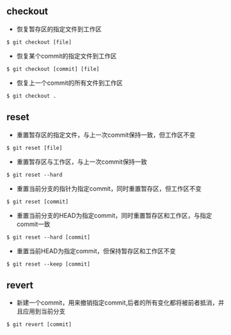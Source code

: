 ## checkout

* 恢复暂存区的指定文件到工作区
```
$ git checkout [file]
```
* 恢复某个commit的指定文件到工作区
```
$ git checkout [commit] [file]
```
* 恢复上一个commit的所有文件到工作区
```
$ git checkout .
```

## reset

* 重置暂存区的指定文件，与上一次commit保持一致，但工作区不变
```
$ git reset [file]
```
* 重置暂存区与工作区，与上一次commit保持一致
```
$ git reset --hard
```
* 重置当前分支的指针为指定commit，同时重置暂存区，但工作区不变
```
$ git reset [commit]
```
* 重置当前分支的HEAD为指定commit，同时重置暂存区和工作区，与指定commit一致
```
$ git reset --hard [commit]
```
* 重置当前HEAD为指定commit，但保持暂存区和工作区不变
```
$ git reset --keep [commit]
```

## revert

* 新建一个commit，用来撤销指定commit,后者的所有变化都将被前者抵消，并且应用到当前分支
```
$ git revert [commit]
```
